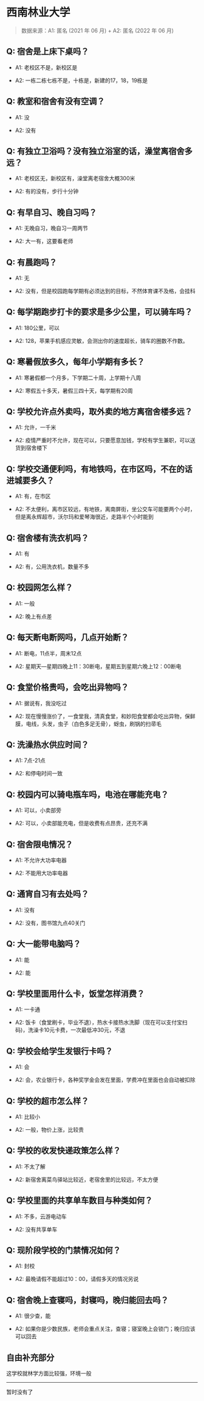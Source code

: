 # 西南林业大学

> 数据来源：A1: 匿名 (2021 年 06 月) + A2: 匿名 (2022 年 06 月)

## Q: 宿舍是上床下桌吗？

- A1: 老校区不是，新校区是

- A2: 一栋二栋七栋不是，十栋是，新建的17，18，19栋是

## Q: 教室和宿舍有没有空调？

- A1: 没

- A2: 没有

## Q: 有独立卫浴吗？没有独立浴室的话，澡堂离宿舍多远？

- A1: 老校区无，新校区有，澡堂离老宿舍大概300米

- A2: 有的没有，步行十分钟

## Q: 有早自习、晚自习吗？

- A1: 无晚自习，晚自习一周两节

- A2: 大一有，这要看老师

## Q: 有晨跑吗？

- A1: 无

- A2: 没有，但是校园跑每学期有必须达到的目标，不然体育课不及格，会挂科

## Q: 每学期跑步打卡的要求是多少公里，可以骑车吗？

- A1: 180公里，可以

- A2: 128，苹果手机感应灵敏，会测出你的速度超长，骑车的圈数不作数。

## Q: 寒暑假放多久，每年小学期有多长？

- A1: 寒暑假都一个月多，下学期二十周，上学期十八周

- A2: 寒假五十多天，暑假三四十天，每学期有20周

## Q: 学校允许点外卖吗，取外卖的地方离宿舍楼多远？

- A1: 允许，一千米

- A2: 疫情严重时不允许，现在可以，只要愿意加钱，学校有学生兼职，可以送货到宿舍楼下

## Q: 学校交通便利吗，有地铁吗，在市区吗，不在的话进城要多久？

- A1: 有，在市区

- A2: 不太便利，离市区较远，有地铁，离南屏街，坐公交车可能要两个小时，但是离永辉超市，沃尔玛和爱琴海很近，走路半个小时能到

## Q: 宿舍楼有洗衣机吗？

- A1: 有

- A2: 有，公用洗衣机，数量不多

## Q: 校园网怎么样？

- A1: 一般

- A2: 晚上有点差

## Q: 每天断电断网吗，几点开始断？

- A1: 断电，11点半，周末12点

- A2: 星期天—星期四晚上11：30断电，星期五到星期六晚上12：00断电

## Q: 食堂价格贵吗，会吃出异物吗？

- A1: 据说有，我没吃过

- A2: 现在慢慢涨价了，一食堂我，清真食堂，和妙阳食堂都会吃出异物，保鲜膜，电线，头发，虫子（白色多足无骨），蚜虫，刷锅的扫帚毛

## Q: 洗澡热水供应时间？

- A1: 7点-21点

- A2: 和停电时间一致

## Q: 校园内可以骑电瓶车吗，电池在哪能充电？

- A1: 可以，小卖部旁

- A2: 可以，小卖部能充电，但是收费有点昂贵，还充不满

## Q: 宿舍限电情况？

- A1: 不允许大功率电器

- A2: 不能用大功率电器

## Q: 通宵自习有去处吗？

- A1: 没有

- A2: 没有，图书馆九点40关门

## Q: 大一能带电脑吗？

- A1: 能

- A2: 能

## Q: 学校里面用什么卡，饭堂怎样消费？

- A1: 一卡通

- A2: 饭卡（食堂刷卡，毕业不退），热水卡接热水洗脚（现在可以支付宝扫码)，洗澡卡10元卡费，一次最低冲30元，不退

## Q: 学校会给学生发银行卡吗？

- A1: 会

- A2: 会，农业银行卡，各种奖学金会发在里面，学费冲在里面也会自动被扣除

## Q: 学校的超市怎么样？

- A1: 比较小

- A2: 一般，物价上涨，比较贵

## Q: 学校的收发快递政策怎么样？

- A1: 不太了解

- A2: 新宿舍离菜鸟驿站比较近，老宿舍里的比较远，不太方便

## Q: 学校里面的共享单车数目与种类如何？

- A1: 不多，云游电动车

- A2: 没有共享单车

## Q: 现阶段学校的门禁情况如何？

- A1: 封校

- A2: 最晚请假不能超过10：00，请假多天的情况另说

## Q: 宿舍晚上查寝吗，封寝吗，晚归能回去吗？

- A1: 很少查，能

- A2: 如果你是少数民族，老师会重点关注，查寝；寝室晚上会锁门；晚归应该可以回去

## 自由补充部分

这学校就林学方面比较强，环境一般

***

暂时没有了